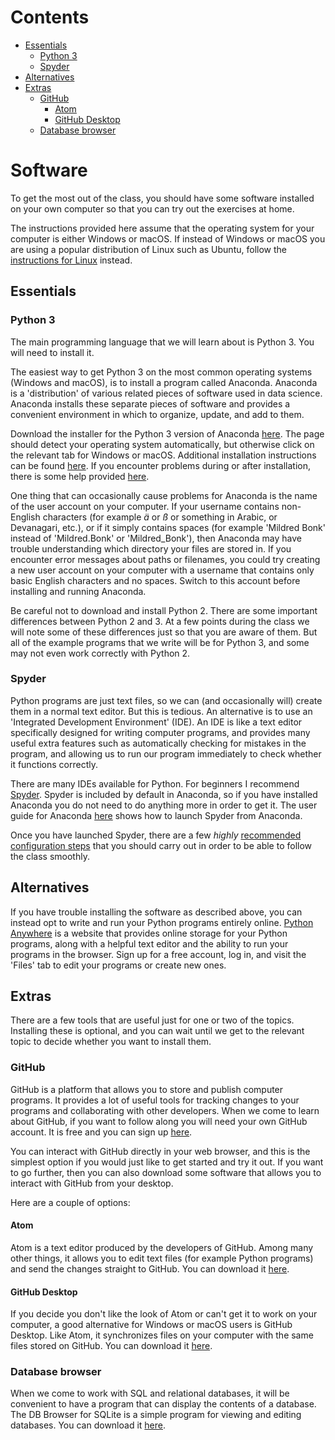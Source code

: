 <h1>Contents<span class="tocSkip"></span></h1>
<div class="toc"><ul class="toc-item"><li><span><a href="#Essentials" data-toc-modified-id="Essentials-1">Essentials</a></span><ul class="toc-item"><li><span><a href="#Python-3" data-toc-modified-id="Python-3-1.1">Python 3</a></span></li><li><span><a href="#Spyder" data-toc-modified-id="Spyder-1.2">Spyder</a></span></li></ul></li><li><span><a href="#Alternatives" data-toc-modified-id="Alternatives-2">Alternatives</a></span></li><li><span><a href="#Extras" data-toc-modified-id="Extras-3">Extras</a></span><ul class="toc-item"><li><span><a href="#GitHub" data-toc-modified-id="GitHub-3.1">GitHub</a></span><ul class="toc-item"><li><span><a href="#Atom" data-toc-modified-id="Atom-3.1.1">Atom</a></span></li><li><span><a href="#GitHub-Desktop" data-toc-modified-id="GitHub-Desktop-3.1.2">GitHub Desktop</a></span></li></ul></li><li><span><a href="#Database-browser" data-toc-modified-id="Database-browser-3.2">Database browser</a></span></li></ul></li></ul></div>

# Software

To get the most out of the class, you should have some software installed on your own computer so that you can try out the exercises at home.

The instructions provided here assume that the operating system for your computer is either Windows or macOS. If instead of Windows or macOS you are using a popular distribution of Linux such as Ubuntu, follow the [instructions for Linux](linux.md) instead.

## Essentials

### Python 3

The main programming language that we will learn about is Python 3. You will need to install it.

The easiest way to get Python 3 on the most common operating systems (Windows and macOS), is to install a program called Anaconda. Anaconda is a 'distribution' of various related pieces of software used in data science. Anaconda installs these separate pieces of software and provides a convenient environment in which to organize, update, and add to them.

Download the installer for the Python 3 version of Anaconda [here](https://www.anaconda.com/distribution/). The page should detect your operating system automatically, but otherwise click on the relevant tab for Windows or macOS. Additional installation instructions can be found [here](https://docs.anaconda.com/anaconda/install/). If you encounter problems during or after installation, there is some help provided [here](https://docs.anaconda.com/anaconda/user-guide/troubleshooting/).

One thing that can occasionally cause problems for Anaconda is the name of the user account on your computer. If your username contains non-English characters (for example *ä* or *ß* or something in Arabic, or Devanagari, etc.), or if it simply contains spaces (for example 'Mildred Bonk' instead of 'Mildred.Bonk' or 'Mildred_Bonk'), then Anaconda may have trouble understanding which directory your files are stored in. If you encounter error messages about paths or filenames, you could try creating a new user account on your computer with a username that contains only basic English characters and no spaces. Switch to this account before installing and running Anaconda.

Be careful not to download and install Python 2. There are some important differences between Python 2 and 3. At a few points during the class we will note some of these differences just so that you are aware of them. But all of the example programs that we write will be for Python 3, and some may not even work correctly with Python 2.

### Spyder

Python programs are just text files, so we can (and occasionally will) create them in a normal text editor. But this is tedious. An alternative is to use an 'Integrated Development Environment' (IDE). An IDE is like a text editor specifically designed for writing computer programs, and provides many useful extra features such as automatically checking for mistakes in the program, and allowing us to run our program immediately to check whether it functions correctly.

There are many IDEs available for Python. For beginners I recommend [Spyder](https://www.spyder-ide.org/). Spyder is included by default in Anaconda, so if you have installed Anaconda you do not need to do anything more in order to get it. The user guide for Anaconda [here](https://docs.anaconda.com/anaconda/user-guide/getting-started/) shows how to launch Spyder from Anaconda.

Once you have launched Spyder, there are a few *highly* [recommended configuration steps](spyder.md) that you should carry out in order to be able to follow the class smoothly.

## Alternatives

If you have trouble installing the software as described above, you can instead opt to write and run your Python programs entirely online. [Python Anywhere](https://www.pythonanywhere.com/) is a website that provides online storage for your Python programs, along with a helpful text editor and the ability to run your programs in the browser. Sign up for a free account, log in, and visit the 'Files' tab to edit your programs or create new ones.

## Extras

There are a few tools that are useful just for one or two of the topics. Installing these is optional, and you can wait until we get to the relevant topic to decide whether you want to install them.

### GitHub

GitHub is a platform that allows you to store and publish computer programs. It provides a lot of useful tools for tracking changes to your programs and collaborating with other developers. When we come to learn about GitHub, if you want to follow along you will need your own GitHub account. It is free and you can sign up [here](https://github.com/join).

You can interact with GitHub directly in your web browser, and this is the simplest option if you would just like to get started and try it out. If you want to go further, then you can also download some software that allows you to interact with GitHub from your desktop.

Here are a couple of options:

#### Atom

Atom is a text editor produced by the developers of GitHub. Among many other things, it allows you to edit text files (for example Python programs) and send the changes straight to GitHub. You can download it [here](https://flight-manual.atom.io/getting-started/sections/installing-atom/).

#### GitHub Desktop

If you decide you don't like the look of Atom or can't get it to work on your computer, a good alternative for Windows or macOS users is GitHub Desktop. Like Atom, it synchronizes files on your computer with the same files stored on GitHub. You can download it [here](https://desktop.github.com/).

### Database browser

When we come to work with SQL and relational databases, it will be convenient to have a program that can display the contents of a database. The DB Browser for SQLite is a simple program for viewing and editing databases. You can download it [here](https://sqlitebrowser.org/dl/).
